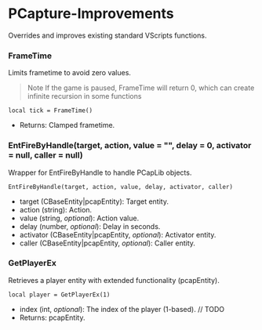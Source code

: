 # PCapture-Improvements

Overrides and improves existing standard VScripts functions.

### FrameTime

Limits frametime to avoid zero values.
> Note
> If the game is paused, FrameTime will return 0, which can create infinite recursion in some functions

```
local tick = FrameTime()
```

- Returns: Clamped frametime.

### EntFireByHandle(target, action, value = "", delay = 0, activator = null, caller = null)

Wrapper for EntFireByHandle to handle PCapLib objects.

```
EntFireByHandle(target, action, value, delay, activator, caller)
```

- target (CBaseEntity|pcapEntity): Target entity.
- action (string): Action.
- value (string, *optional*): Action value.
- delay (number, *optional*): Delay in seconds.
- activator (CBaseEntity|pcapEntity, *optional*): Activator entity.
- caller (CBaseEntity|pcapEntity, *optional*): Caller entity.

### GetPlayerEx

Retrieves a player entity with extended functionality (pcapEntity).

```
local player = GetPlayerEx(1)
```

- index (int, *optional*): The index of the player (1-based). // TODO
- Returns: pcapEntity.
